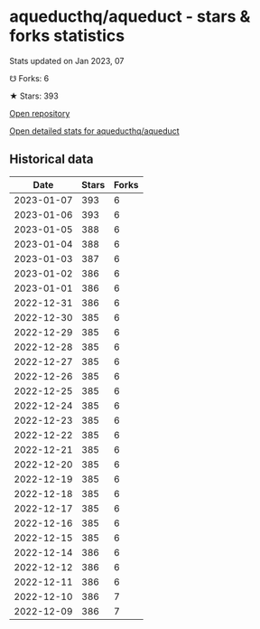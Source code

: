 # aqueducthq/aqueduct - stars & forks statistics

Stats updated on Jan 2023, 07

☋ Forks: 6

★ Stars: 393

[Open repository](https://github.com/aqueducthq/aqueduct)

[Open detailed stats for aqueducthq/aqueduct](https://reviewgithub.com/rep/aqueducthq/aqueduct)

## Historical data
| Date | Stars | Forks |
|------|-------|-------|
| 2023-01-07 | 393 | 6 | 
| 2023-01-06 | 393 | 6 | 
| 2023-01-05 | 388 | 6 | 
| 2023-01-04 | 388 | 6 | 
| 2023-01-03 | 387 | 6 | 
| 2023-01-02 | 386 | 6 | 
| 2023-01-01 | 386 | 6 | 
| 2022-12-31 | 386 | 6 | 
| 2022-12-30 | 385 | 6 | 
| 2022-12-29 | 385 | 6 | 
| 2022-12-28 | 385 | 6 | 
| 2022-12-27 | 385 | 6 | 
| 2022-12-26 | 385 | 6 | 
| 2022-12-25 | 385 | 6 | 
| 2022-12-24 | 385 | 6 | 
| 2022-12-23 | 385 | 6 | 
| 2022-12-22 | 385 | 6 | 
| 2022-12-21 | 385 | 6 | 
| 2022-12-20 | 385 | 6 | 
| 2022-12-19 | 385 | 6 | 
| 2022-12-18 | 385 | 6 | 
| 2022-12-17 | 385 | 6 | 
| 2022-12-16 | 385 | 6 | 
| 2022-12-15 | 385 | 6 | 
| 2022-12-14 | 386 | 6 | 
| 2022-12-12 | 386 | 6 | 
| 2022-12-11 | 386 | 6 | 
| 2022-12-10 | 386 | 7 | 
| 2022-12-09 | 386 | 7 | 

